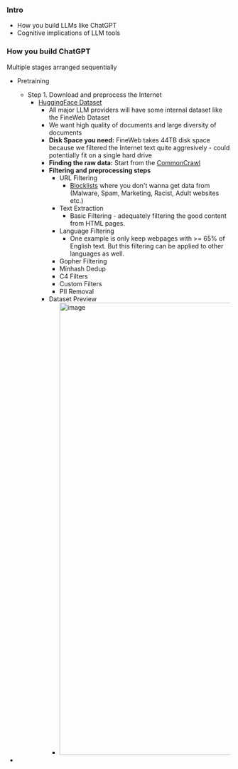 
### Intro

- How you build LLMs like ChatGPT
- Cognitive implications of LLM tools


### How you build ChatGPT

Multiple stages arranged sequentially
- Pretraining
  - Step 1. Download and preprocess the Internet
    - [HuggingFace Dataset](https://huggingface.co/spaces/HuggingFaceFW/blogpost-fineweb-v1)
      - All major LLM providers will have some internal dataset like the FineWeb Dataset
      - We want high quality of documents and large diversity of documents
      - **Disk Space you need:** FineWeb takes 44TB disk space because we filtered the Internet text quite aggresively - could potentially fit on a single hard drive
      - **Finding the raw data:** Start from the [CommonCrawl](https://commoncrawl.org/)
      - **Filtering and preprocessing steps**
        - URL Filtering
          - [Blocklists](https://dsi.ut-capitole.fr/blacklists/) where you don't wanna get data from (Malware, Spam, Marketing, Racist, Adult websites etc.)
        - Text Extraction
          - Basic Filtering - adequately filtering the good content from HTML pages.
        - Language Filtering
          - One example is only keep webpages with >= 65% of English text. But this filtering can be applied to other languages as well.
        - Gopher Filtering
        - Minhash Dedup
        - C4 Filters
        - Custom Filters
        - PII Removal
      - Dataset Preview
        - <img width="1016" alt="image" src="https://github.com/user-attachments/assets/86c5196b-d4ed-47ad-97d3-a2f883bef38b" />

- 

